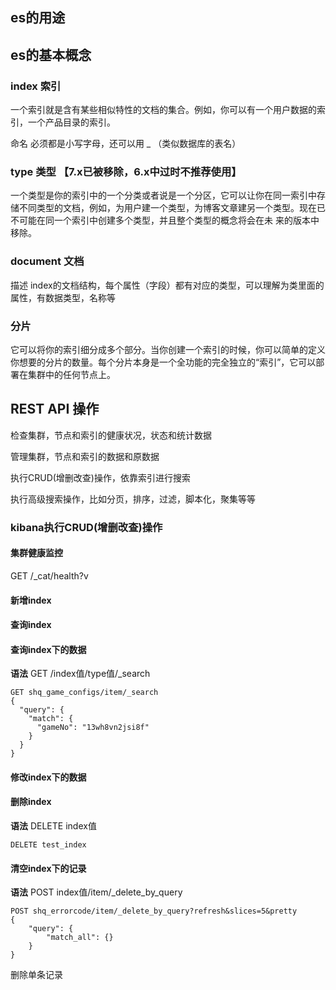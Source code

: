 ## es的用途





## es的基本概念

### index 索引

一个索引就是含有某些相似特性的文档的集合。例如，你可以有一个用户数据的索引，一个产品目录的索引。

命名 必须都是小写字母，还可以用 _ （类似数据库的表名）



### type 类型 【7.x已被移除，6.x中过时不推荐使用】

一个类型是你的索引中的一个分类或者说是一个分区，它可以让你在同一索引中存储不同类型的文档，例如，为用户建一个类型，为博客文章建另一个类型。现在已不可能在同一个索引中创建多个类型，并且整个类型的概念将会在未 来的版本中移除。

### document 文档

描述 index的文档结构，每个属性（字段）都有对应的类型，可以理解为类里面的属性，有数据类型，名称等



### 分片

它可以将你的索引细分成多个部分。当你创建一个索引的时候，你可以简单的定义你想要的分片的数量。每个分片本身是一个全功能的完全独立的“索引”，它可以部署在集群中的任何节点上。



## REST API 操作

检查集群，节点和索引的健康状况，状态和统计数据 

管理集群，节点和索引的数据和原数据 

执行CRUD(增删改查)操作，依靠索引进行搜索 

执行高级搜索操作，比如分页，排序，过滤，脚本化，聚集等等 



### kibana执行CRUD(增删改查)操作

#### 集群健康监控

GET  /_cat/health?v

#### 新增index



#### 查询index



#### 查询index下的数据

**语法**  GET /index值/type值/_search

	GET shq_game_configs/item/_search
	{
	  "query": {
	    "match": {
	      "gameNo": "13wh8vn2jsi8f"
	    }
	  }
	}



#### 修改index下的数据



#### 删除index

**语法**  DELETE  index值

	DELETE test_index



#### 清空index下的记录

**语法**  POST  index值/item/_delete_by_query

	POST shq_errorcode/item/_delete_by_query?refresh&slices=5&pretty 
	{
	  	"query": {
			"match_all": {}
	  	}
	}
删除单条记录